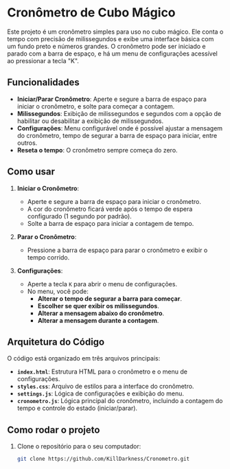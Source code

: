 # Cronômetro de Cubo Mágico

Este projeto é um cronômetro simples para uso no cubo mágico. Ele conta o tempo com precisão de milissegundos e exibe uma interface básica com um fundo preto e números grandes. O cronômetro pode ser iniciado e parado com a barra de espaço, e há um menu de configurações acessível ao pressionar a tecla "K".

## Funcionalidades

- **Iniciar/Parar Cronômetro**: Aperte e segure a barra de espaço para iniciar o cronômetro, e solte para começar a contagem.
- **Milissegundos**: Exibição de milissegundos e segundos com a opção de habilitar ou desabilitar a exibição de milissegundos.
- **Configurações**: Menu configurável onde é possível ajustar a mensagem do cronômetro, tempo de segurar a barra de espaço para iniciar, entre outros.
- **Reseta o tempo**: O cronômetro sempre começa do zero.

## Como usar

1. **Iniciar o Cronômetro**:
   - Aperte e segure a barra de espaço para iniciar o cronômetro.
   - A cor do cronômetro ficará verde após o tempo de espera configurado (1 segundo por padrão).
   - Solte a barra de espaço para iniciar a contagem de tempo.
   
2. **Parar o Cronômetro**:
   - Pressione a barra de espaço para parar o cronômetro e exibir o tempo corrido.

3. **Configurações**:
   - Aperte a tecla `K` para abrir o menu de configurações.
   - No menu, você pode:
     - **Alterar o tempo de segurar a barra para começar**.
     - **Escolher se quer exibir os milissegundos**.
     - **Alterar a mensagem abaixo do cronômetro**.
     - **Alterar a mensagem durante a contagem**.

## Arquitetura do Código

O código está organizado em três arquivos principais:

- **`index.html`**: Estrutura HTML para o cronômetro e o menu de configurações.
- **`styles.css`**: Arquivo de estilos para a interface do cronômetro.
- **`settings.js`**: Lógica de configurações e exibição do menu.
- **`cronometro.js`**: Lógica principal do cronômetro, incluindo a contagem do tempo e controle do estado (iniciar/parar).

## Como rodar o projeto

1. Clone o repositório para o seu computador:

   ```bash
   git clone https://github.com/KillDarkness/Cronometro.git

